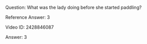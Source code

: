 Question: What was the lady doing before she started paddling?

Reference Answer: 3

Video ID: 2428846087

Answer: 3

